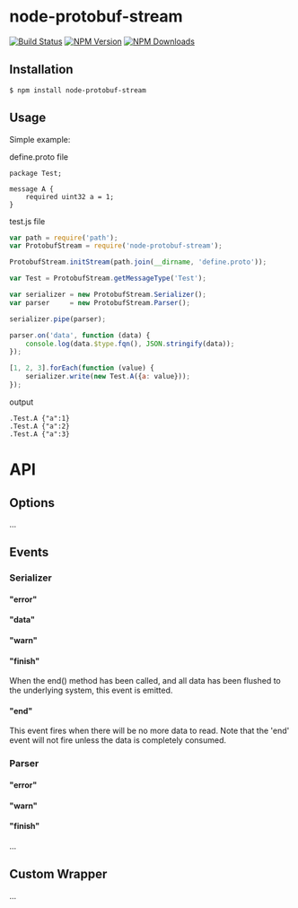 # node-protobuf-stream

[![Build Status](https://travis-ci.org/nigel0913/protobuf-stream.svg?branch=master)](https://travis-ci.org/nigel0913/protobuf-stream)
[![NPM Version](https://img.shields.io/npm/v/node-protobuf-stream.svg?style=flat)](https://www.npmjs.com/package/node-protobuf-stream)
[![NPM Downloads](https://img.shields.io/npm/dm/node-protobuf-stream.svg?style=flat)](https://www.npmjs.com/package/node-protobuf-stream)

## Installation

    $ npm install node-protobuf-stream
    
## Usage

Simple example:

define.proto file
```
package Test;

message A {
    required uint32 a = 1;
}

```

test.js file

```js
var path = require('path');
var ProtobufStream = require('node-protobuf-stream');

ProtobufStream.initStream(path.join(__dirname, 'define.proto'));

var Test = ProtobufStream.getMessageType('Test');

var serializer = new ProtobufStream.Serializer();
var parser     = new ProtobufStream.Parser();

serializer.pipe(parser);

parser.on('data', function (data) {
    console.log(data.$type.fqn(), JSON.stringify(data));
});

[1, 2, 3].forEach(function (value) {
    serializer.write(new Test.A({a: value}));
});

```

output

```
.Test.A {"a":1}
.Test.A {"a":2}
.Test.A {"a":3}
```

# API

## Options

...

## Events

### Serializer

#### "error"

#### "data"

#### "warn"

#### "finish"

When the end() method has been called, and all data has been flushed to the underlying system, this event is emitted.

#### "end"

This event fires when there will be no more data to read.
Note that the 'end' event will not fire unless the data is completely consumed.

### Parser

#### "error"

#### "warn"

#### "finish"

...

## Custom Wrapper

...